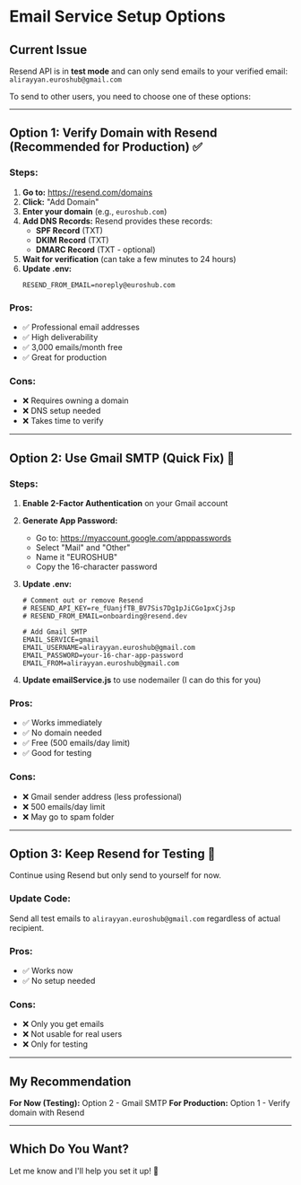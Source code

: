 # Email Service Setup Options

## Current Issue

Resend API is in **test mode** and can only send emails to your verified email: `alirayyan.euroshub@gmail.com`

To send to other users, you need to choose one of these options:

---

## Option 1: Verify Domain with Resend (Recommended for Production) ✅

### Steps:

1. **Go to:** https://resend.com/domains
2. **Click:** "Add Domain"
3. **Enter your domain** (e.g., `euroshub.com`)
4. **Add DNS Records:** Resend provides these records:
   - **SPF Record** (TXT)
   - **DKIM Record** (TXT)
   - **DMARC Record** (TXT - optional)
5. **Wait for verification** (can take a few minutes to 24 hours)
6. **Update .env:**
   ```env
   RESEND_FROM_EMAIL=noreply@euroshub.com
   ```

### Pros:
- ✅ Professional email addresses
- ✅ High deliverability
- ✅ 3,000 emails/month free
- ✅ Great for production

### Cons:
- ❌ Requires owning a domain
- ❌ DNS setup needed
- ❌ Takes time to verify

---

## Option 2: Use Gmail SMTP (Quick Fix) 📧

### Steps:

1. **Enable 2-Factor Authentication** on your Gmail account
2. **Generate App Password:**
   - Go to: https://myaccount.google.com/apppasswords
   - Select "Mail" and "Other"
   - Name it "EUROSHUB"
   - Copy the 16-character password

3. **Update .env:**
   ```env
   # Comment out or remove Resend
   # RESEND_API_KEY=re_fUanjfTB_BV7Sis7Dg1pJiCGo1pxCjJsp
   # RESEND_FROM_EMAIL=onboarding@resend.dev

   # Add Gmail SMTP
   EMAIL_SERVICE=gmail
   EMAIL_USERNAME=alirayyan.euroshub@gmail.com
   EMAIL_PASSWORD=your-16-char-app-password
   EMAIL_FROM=alirayyan.euroshub@gmail.com
   ```

4. **Update emailService.js** to use nodemailer (I can do this for you)

### Pros:
- ✅ Works immediately
- ✅ No domain needed
- ✅ Free (500 emails/day limit)
- ✅ Good for testing

### Cons:
- ❌ Gmail sender address (less professional)
- ❌ 500 emails/day limit
- ❌ May go to spam folder

---

## Option 3: Keep Resend for Testing 🧪

Continue using Resend but only send to yourself for now.

### Update Code:
Send all test emails to `alirayyan.euroshub@gmail.com` regardless of actual recipient.

### Pros:
- ✅ Works now
- ✅ No setup needed

### Cons:
- ❌ Only you get emails
- ❌ Not usable for real users
- ❌ Only for testing

---

## My Recommendation

**For Now (Testing):** Option 2 - Gmail SMTP
**For Production:** Option 1 - Verify domain with Resend

---

## Which Do You Want?

Let me know and I'll help you set it up! 🚀
